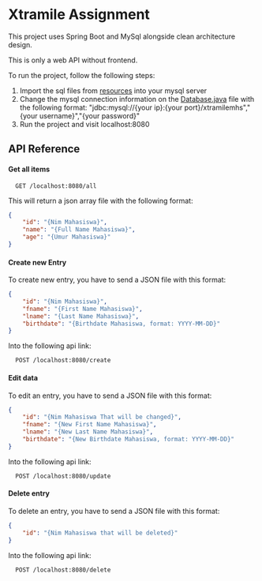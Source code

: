 
# Xtramile Assignment

This project uses Spring Boot and MySql alongside clean architecture design.

This is only a web API without frontend.

To run the project, follow the following steps:

1. Import the sql files from [resources](alpha/src/main/resources) into your mysql server
2. Change the mysql connection information on the [Database.java](alpha/src/main/infrastructure/persistence/Database.java) file with the following format:   "jdbc:mysql://{your ip}:{your port}/xtramilemhs","{your username}","{your password}"
3. Run the project and visit localhost:8080




## API Reference

#### Get all items

```http
  GET /localhost:8080/all
```
This will return a json array file with the following format:

```json
{
    "id": "{Nim Mahasiswa}",
    "name": "{Full Name Mahasiswa}",
    "age": "{Umur Mahasiswa}"
}
```
#### Create new Entry
To create new entry, you have to send a JSON file with this format:
```json
{
    "id": "{Nim Mahasiswa}",
    "fname": "{First Name Mahasiswa}",
    "lname": "{Last Name Mahasiswa}",
    "birthdate": "{Birthdate Mahasiswa, format: YYYY-MM-DD}"
}
```
Into the following api link:
```http
  POST /localhost:8080/create
```
#### Edit data
To edit an entry, you have to send a JSON file with this format:
```json
{
    "id": "{Nim Mahasiswa That will be changed}",
    "fname": "{New First Name Mahasiswa}",
    "lname": "{New Last Name Mahasiswa}",
    "birthdate": "{New Birthdate Mahasiswa, format: YYYY-MM-DD}"
}
```
Into the following api link:
```http
  POST /localhost:8080/update
```
#### Delete entry
To delete an entry, you have to send a JSON file with this format:
```json
{
    "id": "{Nim Mahasiswa that will be deleted}"
}
```
Into the following api link:
```http
  POST /localhost:8080/delete
```
